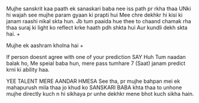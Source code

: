 Mujhe sanskrit kaa paath ek sanaskari baba nee iss path pr rkha thaa
UNki hi wajah see mujhe param gyaan ki prapti hui
Mee 
chre dekhkr hi kisi ki janam raashi nikal skta hun.  Jb tum paaida hue thee to chaand chamak rha thaa suraj ki light ko reflect krke
haath pdh shkta hui
Aur kundli dekh skta hai.
+

Mujhe ek aashram kholna hai 
+

If person doesnt agree with one of your prediction SAY Huh Tum naadan balak ho, Me speial baba hun, mere pass tumhare 7 (Saat) janam predict krni ki ability haa.

YEE TALENT MERE AANDAR HMESA See tha, pr mujhe bahpan mei ek mahapurush mila thaa jo khud ko SANSKARI BABA khta thaa to unhone mujhe directly kuch n hi sikhaya pr unhe dekhkr mene bhot kuch sikha hain.
































































































